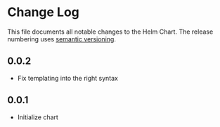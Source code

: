 # Change Log

This file documents all notable changes to the Helm Chart.
The release numbering uses [semantic versioning](http://semver.org).

## 0.0.2

- Fix templating into the right syntax

## 0.0.1

- Initialize chart